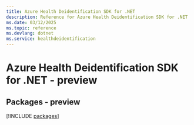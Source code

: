 ```yaml
---
title: Azure Health Deidentification SDK for .NET
description: Reference for Azure Health Deidentification SDK for .NET
ms.date: 03/12/2025
ms.topic: reference
ms.devlang: dotnet
ms.service: healthdeidentification
---
```

# Azure Health Deidentification SDK for .NET - preview
## Packages - preview
[!INCLUDE [packages](health-deidentification-index.md)]